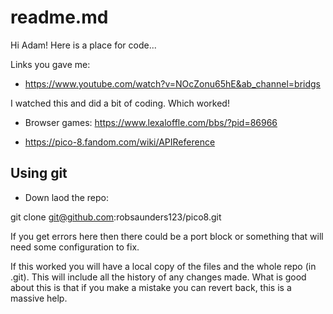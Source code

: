 # readme.md

Hi Adam!
Here is a place for code...


Links you gave me:

  + https://www.youtube.com/watch?v=NOcZonu65hE&ab_channel=bridgs

I watched this and did a bit of coding. Which worked!


  + Browser games: https://www.lexaloffle.com/bbs/?pid=86966

  + https://pico-8.fandom.com/wiki/APIReference

## Using git

  + Down laod the repo:  

git clone  git@github.com:robsaunders123/pico8.git  

If you get errors here then there could be a port block or something that will need
some configuration to fix.

If this worked you will have a local copy of the files and the whole repo (in .git).
This will include all the history of any changes made.
What is good about this is that if you make a mistake you can revert back, this is a
massive help.



